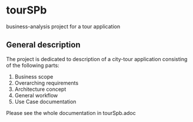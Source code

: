 # tourSPb
business-analysis project for a tour application
## General description
The project is dedicated to description of a 
city-tour application consisting of the following 
parts: 
1. Business scope
2. Overarching requirements
3. Architecture concept
4. General workflow
5. Use Case documentation

Please see the whole documentation in tourSpb.adoc 
